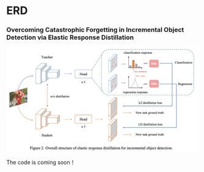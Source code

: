 # ERD

### Overcoming Catastrophic Forgetting in Incremental Object Detection via Elastic Response Distillation
<p align='left'>
  <img src='figs/framework.jpg' width='721'/>
</p>

The code is coming soon！
